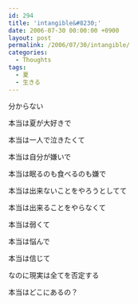 ```yaml
---
id: 294
title: 'intangible&#8230;'
date: 2006-07-30 00:00:00 +0900
layout: post
permalink: /2006/07/30/intangible/
categories:
  - Thoughts
tags:
  - 夏
  - 生きる
---
```

分からない

本当は夏が大好きで

本当は一人で泣きたくて
  
本当は自分が嫌いで
  
本当は眠るのも食べるのも嫌で
  
本当は出来ないことをやろうとしてて
  
本当は出来ることをやらなくて

本当は弱くて
  
本当は悩んで
  
本当は信じて

なのに現実は全てを否定する

本当はどこにあるの？
